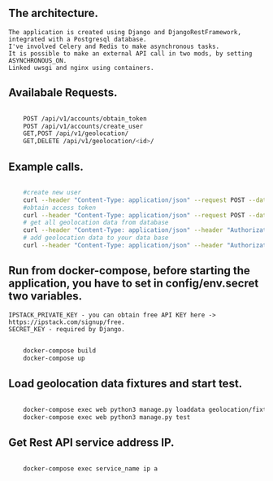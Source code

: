 ## The architecture.
    The application is created using Django and DjangoRestFramework, integrated with a Postgresql database.
    I've involved Celery and Redis to make asynchronous tasks.
    It is possible to make an external API call in two mods, by setting ASYNCHRONOUS_ON.    
    Linked uwsgi and nginx using containers.

## Availabale Requests.
```bash

    POST /api/v1/accounts/obtain_token 
    POST /api/v1/accounts/create_user
    GET,POST /api/v1/geolocation/
    GET,DELETE /api/v1/geolocation/<id>/

```
## Example calls.
```bash

    #create new user
    curl --header "Content-Type: application/json" --request POST --data '{"username": "test", "email":"test@test.com", "password": "test"}' http://172.17.0.5:8000/api/v1/accounts/create_user
    #obtain access token
    curl --header "Content-Type: application/json" --request POST --data '{"username": "test", "password": "test"}' http://172.17.0.5:8000/api/v1/accounts/obtain_token
    # get all geolocation data from database
    curl --header "Content-Type: application/json" --header "Authorization: JWT obtained-token" --request GET http://172.17.0.5:8000/api/v1/geolocation/
    # add geolocation data to your data base
    curl --header "Content-Type: application/json" --header "Authorization: JWT obtained-token" --request POST --data '{"url": "www.instagram.com"}' http://172.17.0.5:8000/api/v1/geolocation/

```
##

## Run from docker-compose, before starting the application, you have to set in config/env.secret two variables.
    IPSTACK_PRIVATE_KEY - you can obtain free API KEY here -> https://ipstack.com/signup/free.
    SECRET_KEY - required by Django.

```bash

    docker-compose build
    docker-compose up

```
##
## Load geolocation data fixtures and start test.
```bash
    
    docker-compose exec web python3 manage.py loaddata geolocation/fixtures/geolocation_data.json
    docker-compose exec web python3 manage.py test
```
##
## Get Rest API service address IP.
```bash

    docker-compose exec service_name ip a

```
##



 
